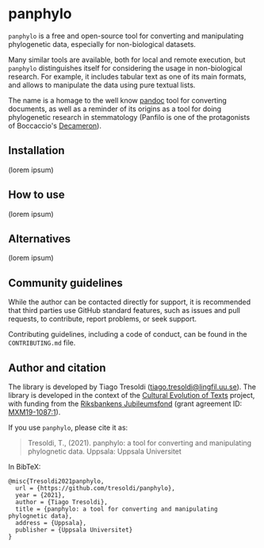 # panphylo

`panphylo` is a free and open-source tool for converting and manipulating phylogenetic data, especially for non-biological datasets.

Many similar tools are available, both for local and remote execution, but
`panphylo` distinguishes itself for considering the usage in
non-biological research. For example, it includes tabular text as one
of its main formats, and allows to manipulate the data using pure
textual lists.

The name is a homage to the well know [pandoc](https://pandoc.org) tool
for converting documents, as well as a reminder of its origins as a
tool for doing phylogenetic research in stemmatology (Panfilo is one
of the protagonists of Boccaccio's [Decameron](https://en.wikipedia.org/wiki/The_Decameron)).

## Installation

(lorem ipsum)

## How to use

(lorem ipsum)

## Alternatives

(lorem ipsum)

## Community guidelines

While the author can be contacted directly for support, it is recommended that
third parties use GitHub standard features, such as issues and pull requests, to
contribute, report problems, or seek support.

Contributing guidelines, including a code of conduct, can be found in the
`CONTRIBUTING.md` file.

## Author and citation

The library is developed by Tiago Tresoldi (tiago.tresoldi@lingfil.uu.se). The library is developed in the context of
the [Cultural Evolution of Texts](https://github.com/evotext/) project, with funding from the
[Riksbankens Jubileumsfond](https://www.rj.se/) (grant agreement ID:
[MXM19-1087:1](https://www.rj.se/en/anslag/2019/cultural-evolution-of-texts/)).

If you use `panphylo`, please cite it as:

> Tresoldi, T., (2021). panphylo: a tool for converting and manipulating phylognetic data. Uppsala: Uppsala Universitet

In BibTeX:

```
@misc{Tresoldi2021panphylo,
  url = {https://github.com/tresoldi/panphylo},
  year = {2021},
  author = {Tiago Tresoldi},
  title = {panphylo: a tool for converting and manipulating phylognetic data},
  address = {Uppsala},
  publisher = {Uppsala Universitet}
}
```